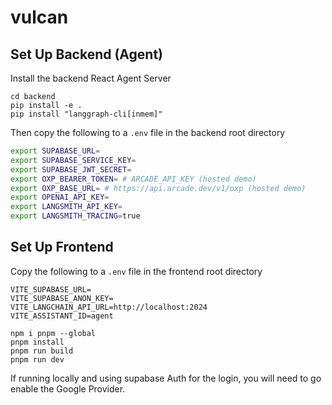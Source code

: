 # vulcan

## Set Up Backend (Agent)

Install the backend React Agent Server

```shell
cd backend
pip install -e .
pip install "langgraph-cli[inmem]"
```

Then copy the following to a `.env` file in the backend root directory

```bash
export SUPABASE_URL=
export SUPABASE_SERVICE_KEY=
export SUPABASE_JWT_SECRET=
export OXP_BEARER_TOKEN= # ARCADE_API_KEY (hosted demo)
export OXP_BASE_URL= # https://api.arcade.dev/v1/oxp (hosted demo)
export OPENAI_API_KEY=
export LANGSMITH_API_KEY=
export LANGSMITH_TRACING=true
```

## Set Up Frontend

Copy the following to a `.env` file in the frontend root directory

```shell
VITE_SUPABASE_URL=
VITE_SUPABASE_ANON_KEY=
VITE_LANGCHAIN_API_URL=http://localhost:2024
VITE_ASSISTANT_ID=agent
```

```shell
npm i pnpm --global
pnpm install
pnpm run build
pnpm run dev
```

If running locally and using supabase Auth for the login,
you will need to go enable the Google Provider.
